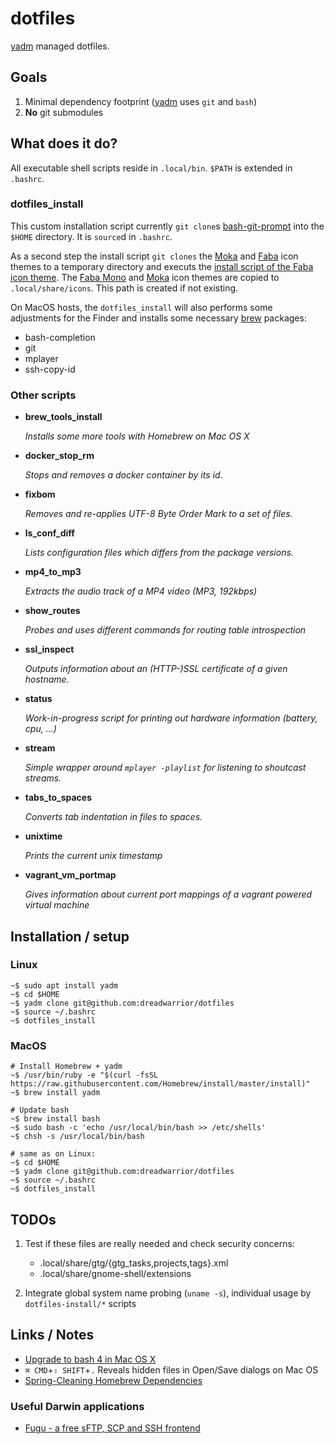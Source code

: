 # dotfiles

[yadm][yadm] managed dotfiles.

## Goals

1. Minimal dependency footprint ([yadm][yadm] uses `git` and `bash`)
2. **No** git submodules

## What does it do?

All executable shell scripts reside in `.local/bin`. `$PATH` is extended in
`.bashrc`.

### dotfiles_install

This custom installation script currently `git clone`s [bash-git-prompt][bash_git_prompt]
into the `$HOME` directory. It is `source`d in `.bashrc`.

As a second step the install script `git clones` the [Moka][moka_icon_theme] and
[Faba][faba_icon_theme] icon themes to a temporary directory and executs the [install script
of the Faba icon theme][faba_icon_theme_install]. The [Faba Mono][faba_mono_icon_theme]
and [Moka][moka_icon_theme] icon themes are copied to `.local/share/icons`. This path is
created if not existing.

On MacOS hosts, the `dotfiles_install` will also performs some adjustments for the Finder
and installs some necessary [brew][brew] packages:

  * bash-completion
  * git
  * mplayer
  * ssh-copy-id

### Other scripts

  * **brew_tools_install**

    *Installs some more tools with Homebrew on Mac OS X*

  * **docker_stop_rm**

    *Stops and removes a docker container by its id.*

  * **fixbom**

    *Removes and re-applies UTF-8 Byte Order Mark to a set of files.*

  * **ls_conf_diff**

    *Lists configuration files which differs from the package versions.*

  * **mp4_to_mp3**

    *Extracts the audio track of a MP4 video (MP3, 192kbps)*

  * **show_routes**

    *Probes and uses different commands for routing table introspection*

  * **ssl_inspect**

    *Outputs information about an (HTTP-)SSL certificate of a given hostname.*

  * **status**

    *Work-in-progress script for printing out hardware information (battery, cpu, ...)*

  * **stream**

    *Simple wrapper around `mplayer -playlist` for listening to shoutcast streams.*

  * **tabs_to_spaces**

    *Converts tab indentation in files to spaces.*

  * **unixtime**

    *Prints the current unix timestamp*

  * **vagrant_vm_portmap**

    *Gives information about current port mappings of a vagrant powered virtual machine*

## Installation / setup

### Linux

    ~$ sudo apt install yadm
    ~$ cd $HOME
    ~$ yadm clone git@github.com:dreadwarrior/dotfiles
    ~$ source ~/.bashrc
    ~$ dotfiles_install

### MacOS

    # Install Homebrew + yadm
    ~$ /usr/bin/ruby -e "$(curl -fsSL https://raw.githubusercontent.com/Homebrew/install/master/install)"
    ~$ brew install yadm

    # Update bash
    ~$ brew install bash
    ~$ sudo bash -c 'echo /usr/local/bin/bash >> /etc/shells'
    ~$ chsh -s /usr/local/bin/bash

    # same as on Linux:
    ~$ cd $HOME
    ~$ yadm clone git@github.com:dreadwarrior/dotfiles
    ~$ source ~/.bashrc
    ~$ dotfiles_install

## TODOs

  1. Test if these files are really needed and check security concerns:

     - .local/share/gtg/{gtg_tasks,projects,tags}.xml
     - .local/share/gnome-shell/extensions

  2. Integrate global system name probing (`uname -s`), individual usage by `dotfiles-install/*` scripts

## Links / Notes

  - [Upgrade to bash 4 in Mac OS X](http://clubmate.fi/upgrade-to-bash-4-in-mac-os-x/)
  - `⌘ CMD`+`⇧ SHIFT`+`.` Reveals hidden files in Open/Save dialogs on Mac OS
  - [Spring-Cleaning Homebrew Dependencies](http://patricklenz.co/blog/2012/5/21/spring-cleaning-homebrew-dependencies)

### Useful Darwin applications

  - [Fugu - a free sFTP, SCP and SSH frontend][fugu]

[yadm]: https://github.com/TheLocehiliosan/yadm
[bash_git_prompt]: https://github.com/magicmonty/bash-git-prompt
[moka_icon_theme]: https://github.com/moka-project/moka-icon-theme
[faba_icon_theme]: https://github.com/moka-project/faba-icon-theme
[faba_icon_theme_install]: https://github.com/moka-project/faba-icon-theme/blob/master/install-icon-theme.sh
[faba_mono_icon_theme]: https://github.com/moka-project/faba-mono-icons
[brew]: http://brew.sh/
[fugu]: http://rsug.itd.umich.edu/software/fugu/

